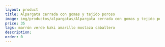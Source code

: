 ```yaml
---
layout: product
title: Alpargata cerrada con gomas y tejido poroso 
image: img/productos/alpargatas/Alpargata cerrada con gomas y tejido poroso =35=marrón verde kaki amarillo mostaza caballero.webp
price: 35
tags: marrón verde kaki amarillo mostaza caballero
description: 
order: 0
---
```


